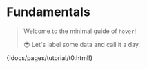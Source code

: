 # Fundamentals

> Welcome to the minimal guide of `hover`!
>
> :sunglasses: Let's label some data and call it a day.

{!docs/pages/tutorial/t0.html!}
